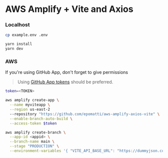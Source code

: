 # AWS Amplify + Vite and Axios

### Localhost

```sh
cp example.env .env

yarn install
yarn dev
```

### AWS

If you're using GitHub App, don't forget to give permissions

> Using [GitHub App tokens](https://docs.aws.amazon.com/amplify/latest/userguide/setting-up-GitHub-access.html#setting-up-github-app-cloudformation) should be preferred.

```sh
token=<TOKEN>

aws amplify create-app \
  --name myviteapp \
  --region us-east-2
  --repository "https://github.com/epomatti/aws-amplify-axios-vite" \
  --enable-branch-auto-build \
  --access-token $token

aws amplify create-branch \
  --app-id <appid> \
  --branch-name main \
  --stage "PRODUCTION" \
  --environment-variables '{ "VITE_API_BASE_URL": "https://dummyjson.com" }'
```
